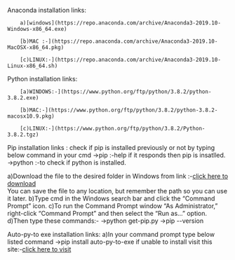 Anaconda installation links:

        a)[windows](https://repo.anaconda.com/archive/Anaconda3-2019.10-Windows-x86_64.exe)
        
        [b)MAC :-](https://repo.anaconda.com/archive/Anaconda3-2019.10-MacOSX-x86_64.pkg)
        
        [c)LINUX:-](https://repo.anaconda.com/archive/Anaconda3-2019.10-Linux-x86_64.sh)

Python installation links:
        
        [a)WINDOWS:-](https://www.python.org/ftp/python/3.8.2/python-3.8.2.exe)
            
        [b)MAC:-](https://www.python.org/ftp/python/3.8.2/python-3.8.2-macosx10.9.pkg)
             
        [c)LINUX:-](https://www.python.org/ftp/python/3.8.2/Python-3.8.2.tgz)
             

Pip installation links :
    check if pip is installed previously or not by typing below command in your cmd
    ->pip :-help if it responds then pip is insatlled.
    ->python  :-to check if python is installed.
    
  a)Download the file to the desired folder in Windows from link :-[click here to download](https://bootstrap.pypa.io/get-pip.py)   
    You can save the file to any location, 
    but remember the path so you can use it later.
  b)Type cmd in the Windows search bar and click the “Command Prompt” icon.
  c)To run the Command Prompt window “As Administrator,” right-click “Command Prompt” and then select the “Run as…” option.
  d)Then type these commands:-
   ->python get-pip.py
   ->pip --version   

Auto-py-to exe installation links:
a)In your command prompt type below listed command 
 ->pip install auto-py-to-exe
if unable to install visit this site:-[click here to visit](https://pypi.org/project/auto-py-to-exe/)
